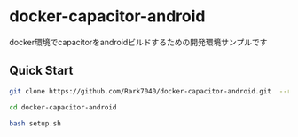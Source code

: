 # docker-capacitor-android
docker環境でcapacitorをandroidビルドするための開発環境サンプルです

## Quick Start

```bash
git clone https://github.com/Rark7040/docker-capacitor-android.git  --recursive

cd docker-capacitor-android

bash setup.sh
```
